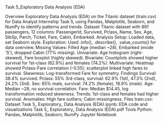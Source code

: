 Task 5_Exploratory Data Analysis (EDA)

Overview
Exploratory Data Analysis (EDA) on the Titanic dataset (train.csv) for Data Analyst Internship Task 5, using Pandas, Matplotlib, Seaborn, and NumPy to identify patterns and trends.
Dataset
Titanic dataset with 891 passengers, 12 columns: PassengerId, Survived, Pclass, Name, Sex, Age, SibSp, Parch, Ticket, Fare, Cabin, Embarked.
Analysis
Setup: Loaded data, set Seaborn style.
Exploration: Used .info(), .describe(), .value_counts() for data overview.
Missing Values: Filled Age (median ~28), Embarked (mode 'S'), dropped Cabin (77% missing).
Univariate: Age histogram (right-skewed), Fare boxplot (highly skewed).
Bivariate: Countplots showed higher survival for 1st-class (62.9%) and females (74.2%).
Multivariate: Heatmap showed Pclass-Fare correlation (-0.55); scatterplot linked high fares to survival.
Skewness: Log-transformed Fare for symmetry.
Findings
Survival: 38.4% survived.
Pclass: 55% 3rd-class, survival: 62.9% (1st), 47.3% (2nd), 24.2% (3rd).
Sex: 65% male, survival: 74.2% (female), 18.9% (male).
Age: Median ~28, no survival correlation.
Fare: Median $14.45, log transformation reduced skewness.
Trends: 1st-class and females had higher survival.
Anomalies: High fare outliers; Cabin missingness.
Files
train.csv: Dataset
Task 5_ Exploratory_ Data Analysis (EDA).ipynb: EDA code and visualizations
Task 5_ Exploratory_ Data Analysis (EDA).pdf
Tools
Python: Pandas, Matplotlib, Seaborn, NumPy
Jupyter Notebook
